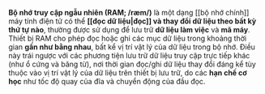 **Bộ nhớ truy cập ngẫu nhiên (RAM; /ræm/)** là một dạng [[bộ nhớ chính]] máy tính điện tử có thể **[[đọc dữ liệu|đọc]] và thay đổi dữ liệu theo bất kỳ thứ tự nào**, thường được sử dụng để lưu trữ **dữ liệu làm việc** và **mã máy**. Thiết bị RAM cho phép đọc hoặc ghi các mục dữ liệu trong khoảng thời gian **gần như bằng nhau**, bất kể vị trí vật lý của dữ liệu trong bộ nhớ. Điều này trái ngược với các phương tiện lưu trữ dữ liệu truy cập trực tiếp khác (như ổ cứng và băng từ), nơi thời gian đọc/ghi dữ liệu thay đổi đáng kể tùy thuộc vào vị trí vật lý của dữ liệu trên thiết bị lưu trữ, do các **hạn chế cơ học** như tốc độ quay của đĩa và chuyển động của đầu đọc.